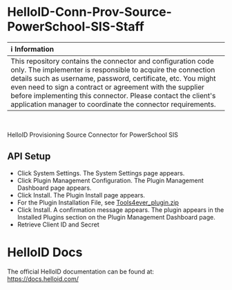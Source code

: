 # HelloID-Conn-Prov-Source-PowerSchool-SIS-Staff

| :information_source: Information |
|:---------------------------|
| This repository contains the connector and configuration code only. The implementer is responsible to acquire the connection details such as username, password, certificate, etc. You might even need to sign a contract or agreement with the supplier before implementing this connector. Please contact the client's application manager to coordinate the connector requirements.       |

<br />

HelloID Provisioning Source Connector for PowerSchool SIS

## API Setup
- Click System Settings. The System Settings page appears.
- Click Plugin Management Configuration. The Plugin Management Dashboard page appears.
- Click Install. The Plugin Install page appears.
- For the Plugin Installation File, see  [Tools4ever_plugin.zip](Assets/Tools4ever_plugin.zip)
- Click Install. A confirmation message appears. The plugin appears in the Installed Plugins section on the Plugin Management Dashboard page.
- Retrieve Client ID and Secret

# HelloID Docs
The official HelloID documentation can be found at: https://docs.helloid.com/
